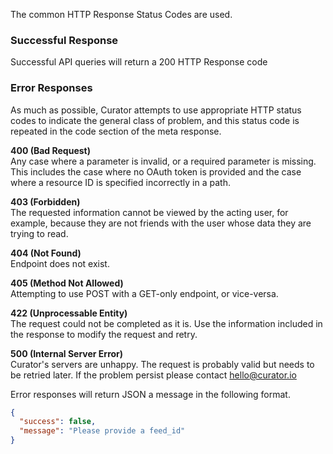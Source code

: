 
The common HTTP Response Status Codes are used.

### Successful Response  
Successful API queries will return a 200 HTTP Response code

### Error Responses
As much as possible, Curator attempts to use appropriate HTTP status codes to indicate the general class of problem, and this status code is repeated in the code section of the meta response.

**400 (Bad Request)**  
Any case where a parameter is invalid, or a required parameter is missing. This includes the case where no OAuth token is provided and the case where a resource ID is specified incorrectly in a path.

**403 (Forbidden)**  
The requested information cannot be viewed by the acting user, for example, because they are not friends with the user whose data they are trying to read.

**404 (Not Found)**  
Endpoint does not exist.

**405 (Method Not Allowed)**  
Attempting to use POST with a GET-only endpoint, or vice-versa.

**422 (Unprocessable Entity)**  
The request could not be completed as it is. Use the information included in the response to modify the request and retry.

**500 (Internal Server Error)**  
Curator's servers are unhappy. The request is probably valid but needs to be retried later. If the problem persist please contact hello@curator.io

Error responses will return JSON a message in the following format.

```json
{
  "success": false,
  "message": "Please provide a feed_id"
}
```